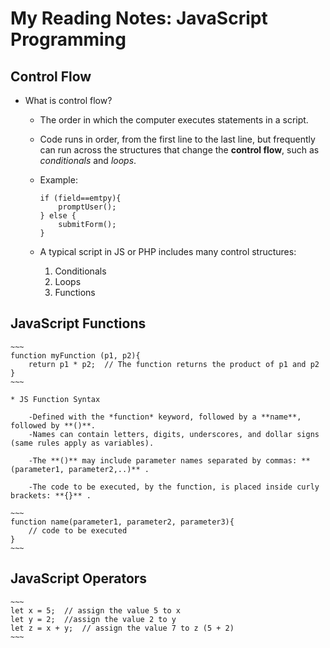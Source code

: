 # My Reading Notes: JavaScript Programming

## Control Flow

* What is control flow?

    - The order in which the computer executes statements in a script.

    - Code runs in order, from the first line to the last line, but frequently can run across the structures that change the **control flow**, such as *conditionals* and *loops*.  

    * Example:

        ~~~
        if (field==emtpy){
            promptUser();
        } else {
            submitForm();
        }
        ~~~

    * A typical script in JS or PHP includes  many control structures:
        1. Conditionals
        2. Loops
        3. Functions

## JavaScript Functions

    ~~~
    function myFunction (p1, p2){
        return p1 * p2;  // The function returns the product of p1 and p2
    }
    ~~~  

    * JS Function Syntax  

        -Defined with the *function* keyword, followed by a **name**, followed by **()**.
        -Names can contain letters, digits, underscores, and dollar signs (same rules apply as variables).  

        -The **()** may include parameter names separated by commas: **(parameter1, parameter2,..)** .  

        -The code to be executed, by the function, is placed inside curly brackets: **{}** . 

    ~~~
    function name(parameter1, parameter2, parameter3){
        // code to be executed
    }
    ~~~

## JavaScript Operators

    ~~~
    let x = 5;  // assign the value 5 to x
    let y = 2;  //assign the value 2 to y
    let z = x + y;  // assign the value 7 to z (5 + 2)
    ~~~